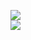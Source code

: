 [![](https://img.shields.io/badge/Made%20With-Github%20Spray-lightgrey.svg?style=for-the-badge&logo=github)](https://github.com/Annihil/github-spray#10619)  
[![](https://i.imgur.com/2DrTn0Z.gif)](https://github.com/Annihil/github-spray)